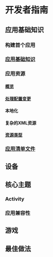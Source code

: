 # 开发者指南 #

## 应用基础知识 ##

### 构建首个应用 ###

### [应用基础知识](./basic/fundamentals.md) ###

### 应用资源 ###

#### [概览](./basic/providing-resources.md) ####

#### [处理配置变更](./basic/runtime-changes.md) ####

#### 本地化 ####

#### 复杂的XML资源 ####

#### [资源类型](./basic/available-resources.md) ####

### [应用清单文件](./basic/manifest-intro.md) ###

## 设备 ##

## 核心主题 ##

### Activity ###

### 应用兼容性 ###

## 游戏 ##

## 最佳做法 ##

